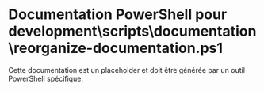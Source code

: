 # Documentation PowerShell pour development\scripts\documentation\reorganize-documentation.ps1

Cette documentation est un placeholder et doit être générée par un outil PowerShell spécifique.
